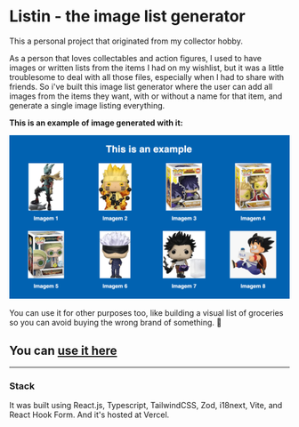 # Listin - the image list generator

This a personal project that originated from my collector hobby.

As a person that loves collectables and action figures, I used to have images or written lists from the items I had on my wishlist, but it was a little troublesome to deal with all those files, especially when I had to share with friends. So i've built this image list generator where the user can add all images from the items they want, with or without a name for that item, and generate a single image listing everything.

**This is an example of image generated with it:**

![Image list example](src/assets/example.jpg?raw=true 'Image list example')

You can use it for other purposes too, like building a visual list of groceries so you can avoid buying the wrong brand of something. 🤣

## You can [use it here](listin-img.vercel.app)

---

### Stack

It was built using React.js, Typescript, TailwindCSS, Zod, i18next, Vite, and React Hook Form. And it's hosted at Vercel.
